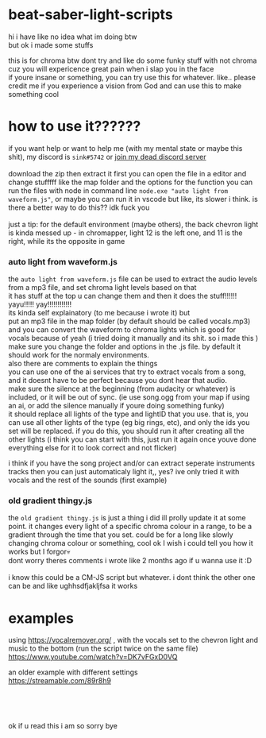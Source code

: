 # beat-saber-light-scripts
 hi i have like no idea what im doing btw<br />
but ok i made some stuffs
<br />

this is for chroma btw dont try and like do some funky stuff with not chroma cuz you will expericence great pain when i slap you in the face <br />
if youre insane or something, you can try use this for whatever. like.. please credit me if you experience a vision from God and can use this to make something cool


# how to use it??????
if you want help or want to help me (with my mental state or maybe this shit), my discord is `sink#5742` or [join my dead discord server](https://discord.gg/BcM8bxErer)<br /><br />
download the zip then extract it 
first you can open the file in a editor and change stufffff like the map folder and the options for the function
you can run the files with node in command line `node.exe "auto light from waveform.js"`, or maybe you can run it in vscode but like, its slower i think.
is there a better way to do this?? idk fuck you <br />
<br />
just a tip: for the default environment (maybe others), the back chevron light is kinda messed up - in chromapper, light 12 is the left one, and 11 is the right, while its the opposite in game

### auto light from waveform.js
the `auto light from waveform.js` file can be used to extract the audio levels from a mp3 file, and set chroma light levels based on that<br/>
it has stuff at the top u can change them and then it does the stuff!!!!!! yayu!!!!! yay!!!!!!!!!!!!<br/>
its kinda self explainatory (to me because i wrote it) but <br/>
put an mp3 file in the map folder (by default should be called vocals.mp3) and you can convert the waveform to chroma lights which is good for vocals because of yeah (i tried doing it manually and its shit. so i made this )<br />
make sure you change the folder and options in the .js file. by default it should work for the normaly environments. <br />
also there are comments to explain the things <br />
you can use one of the ai services that try to extract vocals from a song, and it doesnt have to be perfect because you dont hear that audio.<br />
make sure the silence at the beginning (from audacity or whatever) is included, or it will be out of sync. (ie use song.ogg from your map if using an ai, or add the silence manually if youre doing something funky)<br />
it should replace all lights of the type and lightID that you use. that is, you can use all other lights of the type (eg big rings, etc), and only the ids you set will be replaced. if you do this, you should run it after creating all the other lights (i think you can start with this, just run it again once youve done everything else for it to look correct and not flicker)<br />

i think if you have the song project and/or can extract seperate instruments tracks then you can just  automaticaly light it,, yes? ive only tried it with vocals and the rest of the sounds (first example) <br />

### old gradient thingy.js
the `old gradient thingy.js` is just a thing i did ill prolly update it at some point. it changes every light of a specific chroma colour in a range, to be a gradient through the time that you set. could be for a long like slowly changing chroma colour or something, cool ok I wish i could tell you how it works but I forgor💀<br />
dont worry theres comments i wrote like 2 months ago if u wanna use it :D<br />
<br /> i know this could be a CM-JS script but whatever. i dont think the other one can be and like ughhsdfjakljfsa it works <br />

# examples
using https://vocalremover.org/ , with the vocals set to the chevron light and music to the bottom (run the script twice on the same file)
https://www.youtube.com/watch?v=DK7vFGxD0VQ

an older example with different settings<br />
https://streamable.com/89r8h9
<br />
<br />
<br />
#
ok if u read this i am so sorry bye<br />


